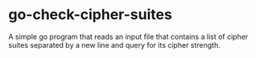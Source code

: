 # go-check-cipher-suites
A simple go program that reads an input file that contains a list of cipher suites separated by a new line and query for its cipher strength.
